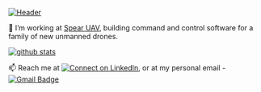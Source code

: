[![Header](https://spearuav.com/wp-content/themes/Spear/images/header-logo-red.png "Header")](https://some-url.dev/)

🔭 I’m working at [Spear UAV](https://spearuav.com), building command and control software for a family of new unmanned drones.

[![github stats](https://github-readme-stats.vercel.app/api?username=tzuriel-spearuav&show_icons=true)](https://github.com/anuraghazra/github-readme-stats)

📫 Reach me at [![Connect on LinkedIn](https://img.shields.io/badge/--linkedin?label=LinkedIn&logo=LinkedIn&style=social)](https://www.linkedin.com/in/tzuriellampner), or at my personal email - [![Gmail Badge](https://img.shields.io/badge/-tzuriel.lampner@gmail.com-c14438?style=flat&logo=Gmail&logoColor=white&link=mailto:tzuriel.lampner@gmail.com)](mailto:tzuriel.lampner@gmail.com) 

<!--
**tzuriel-spearuav/tzuriel-spearuav** is a ✨ _special_ ✨ repository because its `README.md` (this file) appears on your GitHub profile.

Here are some ideas to get you started:

- 🔭 I’m currently working on ...
- 🌱 I’m currently learning ...
- 👯 I’m looking to collaborate on ...
- 🤔 I’m looking for help with ...
- 💬 Ask me about ...
- 📫 How to reach me: ...
- 😄 Pronouns: ...
- ⚡ Fun fact: ...
-->
